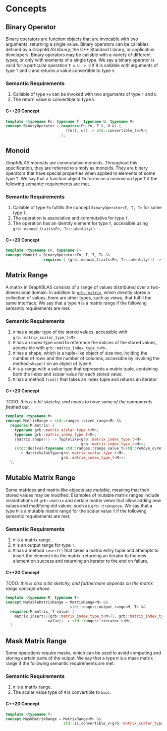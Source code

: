 # Concepts

## Binary Operator
Binary operators are function objects that are invocable with two arguments, returning a single value.
Binary operators can be callables defined by a GraphBLAS library, the C++ Standard Library, or application developers.
Binary operators may be callable with a variety of different types, or only with elements of a single type.
We say a binary operator is valid for a particular operation `T x U -> V` if it is callable with arguments of type `T` and `U`
and returns a value convertible to type `V`.

### Semantic Requirements
1) Callable of type `Fn` can be invoked with two arguments of type `T` and `U`.
2) The return value is convertible to type `V`.

#### C++20 Concept
```cpp
template <typename Fn, typename T, typename U, typename V>
concept BinaryOperator = requires(Fn fn, T t, U u) {
                           {fn(t, u)} -> std::convertible_to<V>;
                         };
```

## Monoid
*GraphBLAS monoids* are commutative monoids. Throughout this specification, they are referred to simply as monoids.  They are binary operators that have
special properties when applied to elements of some type `T`.  We say that a function object `Fn` forms on a monoid on type `T` if the
following semantic requirements are met.

### Semantic Requirements
1) Callable of type `Fn` fulfills the concept `BinaryOperator<T, T, T>` for some type `T`.
2) The operation is associative and commutative for type `T`.
3) The operation has an identity element for type `T`, accessible using `grb::monoid_traits<Fn, T>::identity()`.


#### C++20 Concept
```cpp
template <typename Fn, typename T>
concept Monoid = BinaryOperator<Fn, T, T, T> &&
                 requires { {grb::monoid_traits<Fn, T>::identity()} -> std::same_as<T>; };
```

## Matrix Range
A matrix in GraphBLAS consists of a range of values distributed over a two-dimensional domain. In addition to [`grb::matrix`](#grb::matrix), which directly stores a collection of values, there are other types, such as views, that fulfill the same interface.  We say that a type `M` is a matrix range if the following semantic requirements are met.

### Semantic Requirements
1) `M` has a scalar type of the stored values, accessible with `grb::matrix_scalar_type_t<M>`
2) `M` has an index type used to reference the indices of the stored values, accessible with `grb::matrix_index_type_t<M>`.
3) `M` has a shape, which is a tuple-like object of size two, holding the number of rows and the number of columns, accessible by invoking the method `shape()` on an object of type `M`.
4) `M` is a range with a value type that represents a matrix tuple, containing both the index and scalar value for each stored value.
5) `M` has a method `find()` that takes an index tuple and returns an iterator.

#### C++20 Concept

_TODO: this is a bit sketchy, and needs to have some of the components fleshed out._
```cpp
template <typename M>
concept MatrixRange = std::ranges::sized_range<M> &&
  requires(M matrix) {
    typename grb::matrix_scalar_type_t<M>;
    typename grb::matrix_index_type_t<M>;
    {matrix.shape()} -> Tuplelike<grb::matrix_index_type_t<M>,
                                  grb::matrix_index_type_t<M>>;
    {std::declval<typename std::ranges::range_value_t<std::remove_cvref_t<M>>>()}
      -> MatrixValueType<grb::matrix_scalar_type_t<M>,
                         grb::matrix_index_type_t<M>>;
  };
```
## Mutable Matrix Range
Some matrices and matrix-like objects are *mutable*, meaning that their stored values may be modified.  Examples of mutable matrix ranges include instantiations of `grb::matrix` and certain matrix views that allow adding new values and modifying old values, such as `grb::transpose`.  We say that a type `M` is a mutable matrix range for the scalar value `T` if the following semantic requirements are met.

### Semantic Requirements
1) `M` is a matrix range.
2) `M` is an output range for type `T`.
3) `M` has a method `insert()` that takes a matrix entry tuple and attempts to insert the element into the matrix, returning an iterator to the new element on success and returning an iterator to the end on failure.

#### C++20 Concept

_TODO: this is also a bit sketchy, and furthermore depends on the matrix range concept above._

```cpp
template <typename M, typename T>
concept MutableMatrixRange = MatrixRange<M> &&
                             std::ranges::output_range<M, T> &&
  requires(M matrix, T value) {
    matrix.insert({{grb::matrix_index_type_t<M>{}, grb::matrix_index_type_t<M>{}},
                   value}) -> std::ranges::iterator_t<M>;
  }
```
## Mask Matrix Range
Some operations require masks, which can be used to avoid computing and storing certain parts of the output.  We say that a type `M` is a mask matrix range if the following semantic requirements are met.

### Semantic Requirements
1) `M` is a matrix range.
2) The scalar value type of `M` is convertible to `bool`.

#### C++20 Concept

```cpp
template <typename T>
concept MaskMatrixRange = MatrixRange<M> &&
                          std::is_convertible_v<grb::matrix_scalar_type_t<M>, bool>;
```




